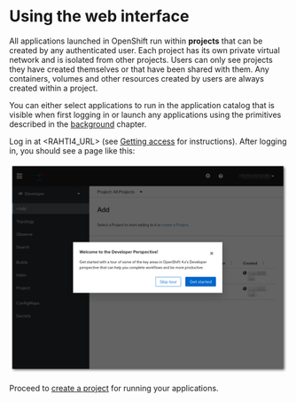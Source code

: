 # Using the web interface

All applications launched in OpenShift run within **projects** that can be
created by any authenticated user. Each project has its own private virtual
network and is isolated from other projects. Users can only see projects
they have created themselves or that have been shared with them. Any
containers, volumes and other resources created by users are always created
within a project.

You can either select applications to run in the application catalog that is
visible when first logging in or launch any applications using the
primitives described in the [background](/cloud/rahti4/concepts/) chapter.

Log in at <RAHTI4_URL> (see [Getting access](/cloud/rahti4/access)
for instructions). After logging in, you should see a page like this:

![OpenShift main page](img/openshift_main_page_4.png)

Proceed to [create a project](/cloud/rahti4/usage/projects_and_quota/) for running your applications.
